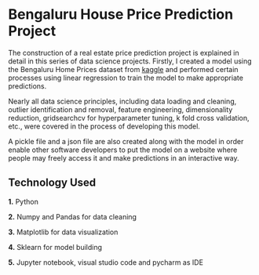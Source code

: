 
# Bengaluru House Price Prediction Project

The construction of a real estate price prediction project is explained in detail in this series of data science projects. Firstly, I created a model using the Bengaluru Home Prices dataset from [kaggle](www.kaggle.com) and performed certain processes using linear regression to train the model to make appropriate predictions.

Nearly all data science principles, including data loading and cleaning, outlier identification and removal, feature engineering, dimensionality reduction, gridsearchcv for hyperparameter tuning, k fold cross validation, etc., were covered in the process of developing this model. 

A pickle file and a json file are also created along with the model in order enable other software developers to put the model on a website where people may freely access it and make predictions in an interactive way.






## Technology Used

**1.** Python

**2.** Numpy and Pandas for data cleaning

**3.** Matplotlib for data visualization

**4.** Sklearn for model building

**5.** Jupyter notebook, visual studio code and pycharm as IDE


